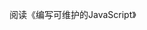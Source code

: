 <!--
 * @Author: 616749285@qq.com
 * @Date: 2019-11-24 20:49:32
 * @LastEditors: 616749285@qq.com
 * @LastEditTime: 2019-11-24 20:49:53
 * @Description:  
 -->
阅读《编写可维护的JavaScript》